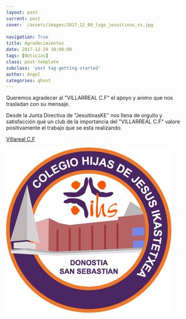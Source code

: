 ```yaml
---
layout: post
current: post
cover:  /assets/images/2017_12_09_logo_jesuitinas_ss.jpg

navigation: True
title: Agradecimientos
date: 2017-12-29 10:00:00
tags: [Noticias]
class: post-template
subclass: 'post tag-getting-started'
author: Angel
categories: ghost
---
```






Queremos agradecer al "VILLARREAL  C.F" el apoyo y animo que nos trasladan con su mensaje.

Desde la Junta Directiva de "JesuitinasKE" nos llena de orgullo y satisfacción que un club de la importancia del "VILLARREAL  C.F" valore positivamente el trabajo que se esta realizando.





<p> <a href="http://www.villarrealcf.es//">Villareal C.F</a></p>
<p><a href="http://www.jesuitinasdonostia.com/"><img src="/assets/images/EscudoOficial.jpg" alt="marketplace"></a></p>


